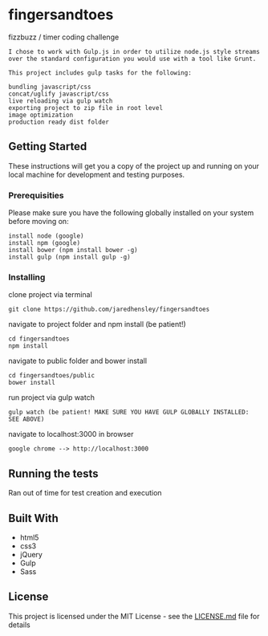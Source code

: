 # fingersandtoes

fizzbuzz / timer coding challenge

```
I chose to work with Gulp.js in order to utilize node.js style streams over the standard configuration you would use with a tool like Grunt. 
```

```
This project includes gulp tasks for the following:

bundling javascript/css
concat/uglify javascript/css
live reloading via gulp watch
exporting project to zip file in root level
image optimization
production ready dist folder 
```
## Getting Started

These instructions will get you a copy of the project up and running on your local machine for development and testing purposes.
### Prerequisities

Please make sure you have the following globally installed on your system before moving on:

```
install node (google)
install npm (google)
install bower (npm install bower -g)
install gulp (npm install gulp -g)
```

### Installing

clone project via terminal

```
git clone https://github.com/jaredhensley/fingersandtoes
```

navigate to project folder and npm install (be patient!)

```
cd fingersandtoes
npm install
```

navigate to public folder and bower install

```
cd fingersandtoes/public
bower install 
```

run project via gulp watch

```
gulp watch (be patient! MAKE SURE YOU HAVE GULP GLOBALLY INSTALLED: SEE ABOVE)
```

navigate to localhost:3000 in browser

```
google chrome --> http://localhost:3000
```

## Running the tests

Ran out of time for test creation and execution

## Built With

* html5
* css3
* jQuery
* Gulp
* Sass

## License

This project is licensed under the MIT License - see the [LICENSE.md](LICENSE.md) file for details


